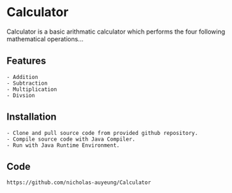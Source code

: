 # Calculator

Calculator is a basic arithmatic calculator which performs the four following mathematical operations...

## Features
	- Addition
	- Subtraction
	- Multiplication
	- Divsion

## Installation
	
	- Clone and pull source code from provided github repository.
	- Compile source code with Java Compiler.
	- Run with Java Runtime Environment.

## Code
	https://github.com/nicholas-auyeung/Calculator
